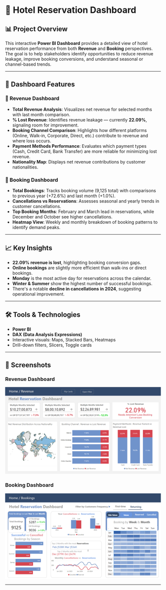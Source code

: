 # 🏨 Hotel Reservation Dashboard

## 📊 Project Overview

This interactive **Power BI Dashboard** provides a detailed view of hotel reservation performance from both **Revenue** and **Booking** perspectives. The goal is to help stakeholders identify opportunities to reduce revenue leakage, improve booking conversions, and understand seasonal or channel-based trends.

---

## 🧩 Dashboard Features

### 🔹 Revenue Dashboard
- **Total Revenue Analysis**: Visualizes net revenue for selected months with last month comparison.
- **% Lost Revenue**: Identifies revenue leakage — currently **22.09%**, signaling room for improvement.
- **Booking Channel Comparison**: Highlights how different platforms (Online, Walk-in, Corporate, Direct, etc.) contribute to revenue and where loss occurs.
- **Payment Methods Performance**: Evaluates which payment types (Cash, Credit Card, Bank Transfer) are more reliable for minimizing lost revenue.
- **Nationality Map**: Displays net revenue contributions by customer nationalities.

### 🔹 Booking Dashboard
- **Total Bookings**: Tracks booking volume (9,125 total) with comparisons to previous year (+72.6%) and last month (+1.0%).
- **Cancellations vs Reservations**: Assesses seasonal and yearly trends in customer cancellations.
- **Top Booking Months**: February and March lead in reservations, while December and October see higher cancellations.
- **Heatmap View**: Weekly and monthly breakdown of booking patterns to identify demand peaks.

---

## 📈 Key Insights

- **22.09% revenue is lost**, highlighting booking conversion gaps.
- **Online bookings** are slightly more efficient than walk-ins or direct bookings.
- **Monday** is the most active day for reservations across the calendar.
- **Winter & Summer** show the highest number of successful bookings.
- There's a notable **decline in cancellations in 2024**, suggesting operational improvement.

---

## 🛠️ Tools & Technologies
- **Power BI**
- **DAX (Data Analysis Expressions)**
- Interactive visuals: Maps, Stacked Bars, Heatmaps
- Drill-down filters, Slicers, Toggle cards

---

## 📂 Screenshots

### Revenue Dashboard 
![Revenue View](/Dashboard_1.png) 

### Booking Dashboard 
 ![Bookings View](/Dashboard_2.png) 

---

